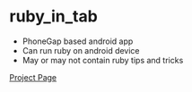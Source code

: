 ruby_in_tab
===========

  - PhoneGap based android app 
  - Can run ruby on android device
  - May or may not contain ruby tips and tricks

[Project Page](http://rohitrox.github.io/ruby_in_tab)
